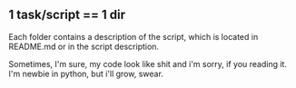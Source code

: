 ## 1 task/script == 1 dir
Each folder contains a description of the script, which is located in README.md or in the script description.

Sometimes, I'm sure, my code look like shit and i'm sorry, if you reading it.
I'm newbie in python, but i'll grow, swear.